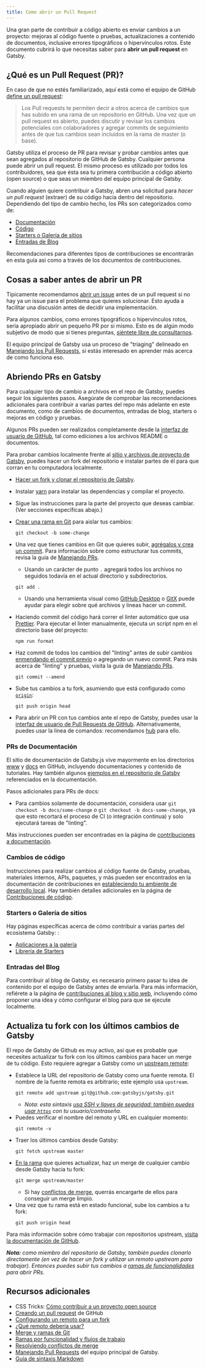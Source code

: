 ```yaml
---
title: Como abrir un Pull Request
---
```


Una gran parte de contribuir a código abierto es enviar cambios a un proyecto: mejoras al código fuente o pruebas, actualizaciones a contenido de documentos, inclusive errores tipográficos o hipervínculos rotos. Este documento cubrirá lo que necesitas saber para **abrir un pull request** en Gatsby.

## ¿Qué es un Pull Request (PR)?

En caso de que no estés familiarizado, aquí está como el equipo de GitHub [define un pull request](https://help.github.com/en/articles/about-pull-requests):

> Los Pull requests te permiten decir a otros acerca de cambios que has subido en una rama de un repositorio en GitHub. Una vez que un pull request es abierto, puedes discutir y revisar los cambios potenciales con colaboradores y agregar commits de seguimiento antes de que tus cambios sean incluidos en la rama de master (o base).

Gatsby utiliza el proceso de PR para revisar y probar cambios antes que sean agregados al repositorio de GitHub de Gatsby. Cualquier persona puede abrir un pull request. El mismo proceso es utilizado por todos los contribuidores, sea que ésta sea tu primera contribución a código abierto (open source) o que seas un miembro del equipo principal de Gatsby.

Cuando alguien quiere contribuir a Gatsby, abren una solicitud para _hacer un pull request_ (extraer) de su código hacia dentro del repositorio. Dependiendo del tipo de cambio hecho, los PRs son categorizados como de:

- [Documentación](#documentation)
- [Código](#code-changes)
- [Starters o Galería de sitios](#starters-or-site-showcase)
- [Entradas de Blog](#blog-posts)

Recomendaciones para diferentes tipos de contribuciones se encontrarán en esta guía asi como a través de los documentos de contribuciones.

## Cosas a saber antes de abrir un PR

Típicamente recomendamos [abrir un issue](/contributing/how-to-file-an-issue/) antes de un pull request si no hay ya un issue para el problema que quieres solucionar. Esto ayuda a facilitar una discusión antes de decidir una implementación.

Para algunos cambios, como errores tipográficos o hipervínculos rotos, sería apropiado abrir un pequeño PR por si mismo. Esto es de algún modo subjetivo de modo que si tienes preguntas, [siéntete libre de consultarnos](/contributing/how-to-contribute/#not-sure-how-to-start-contributing).

El equipo principal de Gatsby usa un proceso de "triaging" delineado en [Manejando los Pull Requests](/contributing/managing-pull-requests/), si estás interesado en aprender más acerca de como funciona eso.

## Abriendo PRs en Gatsby

Para cualquier tipo de cambio a archivos en el repo de Gatsby, puedes seguir los siguientes pasos. Asegúrate de comprobar las recomendaciones adicionales para contribuir a varias partes del repo más adelante en este documento, como de cambios de documentos, entradas de blog, starters o mejoras en código y pruebas.

Algunos PRs pueden ser realizados completamente desde la [interfaz de usuario de GitHub](https://help.github.com/en/articles/creating-a-pull-request), tal como ediciones a los archivos README o documentos.

Para probar cambios localmente frente al [sitio y archivos de proyecto de Gatsby](https://github.com/gatsbyjs/gatsby), puedes hacer un fork del repositorio e instalar partes de él para que corran en tu computadora localmente.

- [Hacer un fork y clonar el repositorio de Gatsby](/contributing/setting-up-your-local-dev-environment/#gatsby-repo-install-instructions).
- Instalar [yarn](https://yarnpkg.com/) para instalar las dependencias y compilar el proyecto.
- Sigue las instrucciones para la parte del proyecto que deseas cambiar. (Ver secciones específicas abajo.)
- [Crear una rama en Git](https://git-scm.com/book/en/v2/Git-Branching-Basic-Branching-and-Merging) para aislar tus cambios:

  ```shell
  git checkout -b some-change
  ```

- Una vez que tienes cambios en Git que quieres subir, [agrégalos y crea un commit](https://help.github.com/en/articles/adding-a-file-to-a-repository-using-the-command-line). Para información sobre como estructurar tus commits, revisa la guía de [Manejando PRs](/contributing/managing-pull-requests/#commit-and-pr-title).
  - Usando un carácter de punto `.` agregará todos los archivos no seguidos todavía en el actual directorio y subdirectorios.
  ```shell
  git add .
  ```
  - Usando una herramienta visual como [GitHub Desktop](https://desktop.github.com/) o [GitX](https://rowanj.github.io/gitx/) puede ayudar para elegir sobre qué archivos y lineas hacer un commit.
- Haciendo commit del código hará correr el linter automático que usa [Prettier](https://prettier.io). Para ejecutar el linter manualmente, ejecuta un script npm en el directorio base del proyecto:
  ```shell
  npm run format
  ```
- Haz commit de todos los cambios del "linting" antes de subir cambios [enmendando el commit previo](https://help.github.com/en/articles/changing-a-commit-message) o agregando un nuevo commit. Para más acerca de "linting" y pruebas, visita la guía de [Manejando PRs](/contributing/managing-pull-requests/#automated-checks).
  ```shell
  git commit --amend
  ```
- Sube tus cambios a tu fork, asumiendo que está configurado como [`origin`](https://www.git-tower.com/learn/git/glossary/origin):
  ```shell
  git push origin head
  ```
- Para abrir un PR con tus cambios ante el repo de Gatsby, puedes usar la [interfaz de usuario de Pull Requests de GitHub](https://help.github.com/en/articles/creating-a-pull-request). Alternativamente, puedes usar la linea de comandos: recomendamos [hub](https://github.com/github/hub) para ello.

### PRs de Documentación

El sitio de documentación de Gatsby.js vive mayormente en los directorios [www](https://github.com/gatsbyjs/gatsby/tree/master/www) y [docs](https://github.com/gatsbyjs/gatsby/tree/master/docs) en GitHub, incluyendo documentaciones y contenido de tutoriales. Hay también algunos [ejemplos en el repositorio de Gatsby](https://github.com/gatsbyjs/gatsby/tree/master/examples) referenciados en la documentación.

Pasos adicionales para PRs de docs:

- Para cambios solamente de documentación, considera usar `git checkout -b docs/some-change` o `git checkout -b docs-some-change`, ya que esto recortará el proceso de CI (o integración continua) y solo ejecutará tareas de "linting".

Más instrucciones pueden ser encontradas en la página de [contribuciones a documentación](/contributing/docs-contributions/).

### Cambios de código

Instrucciones para realizar cambios al código fuente de Gatsby, pruebas, materiales internos, APIs, paquetes, y más pueden ser encontrados en la documentación de contribuciones en [estableciendo tu ambiente de desarrollo local](/contributing/setting-up-your-local-dev-environment/). Hay también detalles adicionales en la página de [Contribuciones de código](/contributing/code-contributions/).

### Starters o Galería de sitios

Hay páginas específicas acerca de cómo contribuir a varias partes del ecosistema Gatsby: :

- [Aplicaciones a la galería](/contributing/site-showcase-submissions/)
- [Librería de Starters](/contributing/submit-to-starter-library/)

### Entradas del Blog

Para contribuir al blog de Gatsby, es necesario primero pasar tu idea de contenido por el equipo de Gatsby antes de enviarla. Para más información, refiérete a la página de [contribuciones al blog y sitio web](/contributing/blog-and-website-contributions/), incluyendo cómo proponer una idea y cómo configurar el blog para que se ejecute localmente.

## Actualiza tu fork con los últimos cambios de Gatsby

El repo de Gatsby de Github es muy activo, así que es probable que necesites actualizar tu fork con los últimos cambios para hacer un merge de tu código. Esto requiere agregar a Gatsby como un [upstream remote](https://help.github.com/en/articles/configuring-a-remote-for-a-fork):

- Establece la URL del repositorio de Gatsby como una fuente remota. El nombre de la fuente remota es arbitrario; este ejemplo usa `upstream`.
  ```shell
  git remote add upstream git@github.com:gatsbyjs/gatsby.git
  ```
  - _Nota: esta sintaxis [usa SSH y llaves de seguridad: también puedes usar `https`](https://help.github.com/en/articles/which-remote-url-should-i-use) con tu usuario/contraseña._
- Puedes verificar el nombre del remoto y URL en cualquier momento:
  ```shell
  git remote -v
  ```
- Traer los últimos cambios desde Gatsby:
  ```shell
  git fetch upstream master
  ```
- [En la rama](https://git-scm.com/book/en/v2/Git-Branching-Basic-Branching-and-Merging) que quieres actualizar, haz un merge de cualquier cambio desde Gatsby hacia tu fork:
  ```shell
  git merge upstream/master
  ```
  - Si hay [conflictos de merge](https://help.github.com/en/articles/resolving-a-merge-conflict-on-github), querrás encargarte de ellos para conseguir un merge limpio.
- Una vez que tu rama está en estado funcional, sube los cambios a tu fork:
  ```shell
  git push origin head
  ```

Para más información sobre cómo trabajar con repositorios upstream, [visita la documentación de GitHub](https://help.github.com/en/articles/configuring-a-remote-for-a-fork).

_**Nota:** como miembro del repositorio de Gatsby, también puedes clonarlo directamente (en vez de hacer un fork y utilizar un remoto upstream para trabajar). Entonces puedes subir tus cambios a [ramas de funcionalidades](https://git-scm.com/book/en/v1/Git-Branching-Branching-Workflows) para abrir PRs._

## Recursos adicionales

- CSS Tricks: [Cómo contribuir a un proyecto open source](https://css-tricks.com/how-to-contribute-to-an-open-source-project/)
- [Creando un pull request](https://help.github.com/en/articles/creating-a-pull-request) de GitHub
- [Configurando un remoto para un fork](https://help.github.com/en/articles/configuring-a-remote-for-a-fork)
- [¿Qué remoto debería usar?](https://help.github.com/en/articles/which-remote-url-should-i-use)
- [Merge y ramas de Git](https://git-scm.com/book/en/v2/Git-Branching-Basic-Branching-and-Merging)
- [Ramas por funcionalidad y flujos de trabajo](https://git-scm.com/book/en/v1/Git-Branching-Branching-Workflows)
- [Resolviendo conflictos de merge](https://help.github.com/en/articles/resolving-a-merge-conflict-on-github)
- [Manejando Pull Requests](/contributing/managing-pull-requests/) del equipo principal de Gatsby.
- [Guía de sintaxis Markdown](/docs/mdx/markdown-syntax/)

